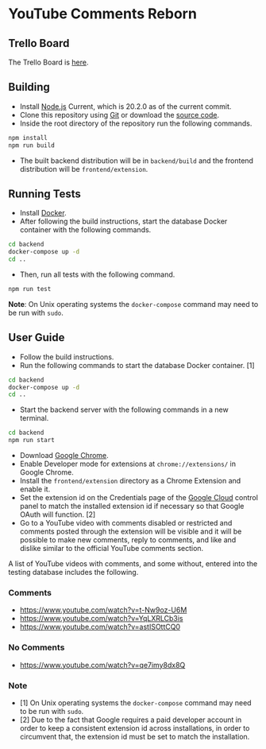 # YouTube Comments Reborn

## Trello Board

The Trello Board is [here](https://trello.com/b/a6EqNP3j/version-10).

## Building

* Install [Node.js](https://nodejs.org/) Current, which is 20.2.0 as of the current
commit.
* Clone this repository using [Git](https://git-scm.com/) or download the
[source code](https://github.com/Sirius902/yt-comments-reborn/archive/refs/heads/main.zip).
* Inside the root directory of the repository run the following commands.

```sh
npm install
npm run build
```

* The built backend distribution will be in `backend/build` and the frontend
distribution will be `frontend/extension`.

## Running Tests

* Install [Docker](https://www.docker.com/).
* After following the build instructions, start the database Docker container with the following commands.
  
```sh
cd backend
docker-compose up -d
cd ..
```

* Then, run all tests with the following command.
  
```sh
npm run test
```

**Note**: On Unix operating systems the `docker-compose` command may need to be run
with `sudo`.

## User Guide

* Follow the build instructions.
* Run the following commands to start the database Docker container. \[1\]

```sh
cd backend
docker-compose up -d
cd ..
```

* Start the backend server with the following commands in a new terminal.

```sh
cd backend
npm run start
```

* Download [Google Chrome](https://www.google.com/chrome/).
* Enable Developer mode for extensions at `chrome://extensions/` in Google Chrome.
* Install the `frontend/extension` directory as a Chrome Extension and enable it.
* Set the extension id on the Credentials page of the
[Google Cloud](https://console.cloud.google.com/getting-started?project=yt-comment-reborn)
control panel to match the installed extension id if necessary so that Google OAuth will function. \[2\]
* Go to a YouTube video with comments disabled or restricted and comments posted
through the extension will be visible and it will be possible to make new comments,
reply to comments, and like and dislike similar to the official YouTube comments
section.

A list of YouTube videos with comments, and some without, entered into the testing database includes the
following.

### Comments

* <https://www.youtube.com/watch?v=t-Nw9oz-U6M>
* <https://www.youtube.com/watch?v=YqLXRLCb3is>
* <https://www.youtube.com/watch?v=astISOttCQ0>

### No Comments

* <https://www.youtube.com/watch?v=qe7imy8dx8Q>

### **Note**

* \[1\] On Unix operating systems the `docker-compose` command may need to be run
with `sudo`.
* \[2\] Due to the fact that Google requires a paid developer account in order to
keep a consistent extension id across installations, in order to circumvent that,
the extension id must be set to match the installation.
